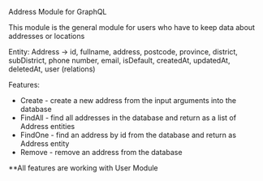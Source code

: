 Address Module for GraphQL

This module is the general module for users who have to keep data about addresses or locations

Entity: Address -> id, fullname, address, postcode, province, district, subDistrict, phone number, email, isDefault, createdAt, updatedAt, deletedAt, user (relations)

Features:

- Create - create a new address from the input arguments into the database
- FindAll - find all addresses in the database and return as a list of Address entities
- FindOne - find an address by id from the database and return as Address entity
- Remove - remove an address from the database

\*\*All features are working with User Module
